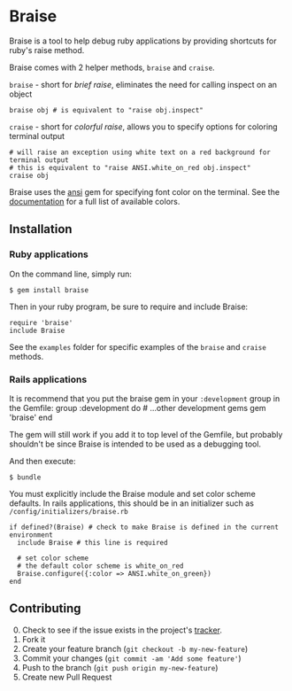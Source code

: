# Braise

Braise is a tool to help debug ruby applications by providing shortcuts for ruby's raise method. 

Braise comes with 2 helper methods, `braise` and `craise`.

`braise` - short for *brief raise*, eliminates the need for calling inspect on an object
```
braise obj # is equivalent to "raise obj.inspect"
```

`craise` - short for *colorful raise*, allows you to specify options for coloring terminal output
```
# will raise an exception using white text on a red background for terminal output
# this is equivalent to "raise ANSI.white_on_red obj.inspect"
craise obj 
```

Braise uses the [ansi](https://github.com/rubyworks/ansi) gem for specifying font color on the terminal. See the [documentation](http://rubydoc.info/github/rubyworks/ansi/master/ANSI/Mixin) for a full list of available colors.

## Installation
### Ruby applications
On the command line, simply run:

    $ gem install braise

Then in your ruby program, be sure to require and include Braise:
```
require 'braise'
include Braise
```

See the `examples` folder for specific examples of the `braise` and `craise` methods.

### Rails applications
It is recommend that you put the braise gem in your `:development` group in the Gemfile:
  group :development do
    # ...other development gems
    gem 'braise'
  end

The gem will still work if you add it to top level of the Gemfile, but probably shouldn't be since Braise is intended to be used as a debugging tool.

And then execute:

    $ bundle

You must explicitly include the Braise module and set color scheme defaults. In rails applications, this should be in an initializer such as `/config/initializers/braise.rb`
```
if defined?(Braise) # check to make Braise is defined in the current environment
  include Braise # this line is required

  # set color scheme
  # the default color scheme is white_on_red
  Braise.configure({:color => ANSI.white_on_green}) 
end
```

## Contributing

0. Check to see if the issue exists in the project's [tracker](https://github.com/MrAlexLau/braise/issues). 
1. Fork it
2. Create your feature branch (`git checkout -b my-new-feature`)
3. Commit your changes (`git commit -am 'Add some feature'`)
4. Push to the branch (`git push origin my-new-feature`)
5. Create new Pull Request
